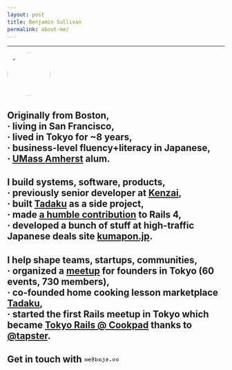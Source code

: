 ```yaml
---
layout: post
title: Benjamin Sullivan
permalink: about-me/
---
```


---

<img src="https://pbs.twimg.com/profile_images/551423866594029568/zbex0jmT.jpeg" width="100" height="100" style="border-radius:50px">

<h2>
Originally from Boston, 
<span class="lowkey">
<br><strong>&middot;</strong> living in San Francisco, 
<br><strong>&middot;</strong> lived in Tokyo for ~8 years, 
<br><strong>&middot;</strong> business-level fluency+literacy in Japanese, 
<br><strong>&middot;</strong> <a href="http://www.umass.edu" target="_blank">UMass Amherst</a> alum.
</span>
</h2>

<h2>
I build systems, software, products, 
<span class="lowkey">
<!--br><strong>&middot;</strong> software engineer at <a href="https://www.instacart.com/" target="_blank">Instacart</a>,<-->
<br><strong>&middot;</strong> previously senior developer at <a href="http://kenzai.me" target="_blank">Kenzai</a>,
<br><strong>&middot;</strong> built <a href="http://www.tadaku.com" target="_blank">Tadaku</a> as a side project, 
<br><strong>&middot;</strong> made <a href="http://contributors.rubyonrails.org/contributors/benjamin-sullivan/commits" target="_blank">a humble contribution</a> to Rails 4, 
<br><strong>&middot;</strong> developed a bunch of stuff at high-traffic Japanese deals site <a href="http://kumapon.jp" target="_blank">kumapon.jp</a>.
</span>
</h2>

<h2>I help shape teams, startups, communities, 
<span class="lowkey">
<br><strong>&middot;</strong> organized a <a href="http://www.meetup.com/tokyo-startup-circle" target="_blank">meetup</a> for founders in Tokyo (60 events, 730 members), 
<br><strong>&middot;</strong> co-founded home cooking lesson marketplace <a href="http://www.tadaku.com" target="_blank">Tadaku</a>,
<br><strong>&middot;</strong> started the first Rails meetup in Tokyo which became <a href="http://www.meetup.com/tokyo-rails/" target="_blank">Tokyo Rails @ Cookpad</a> thanks to <a href="https://twitter.com/tapster" target="_blank">@tapster</a>.
</span>
</h2>


## <span class="lowkey">Get in touch with</span> <img src="/images/email.gif">

<h2>
<a href="https://twitter.com/bnjs"><i class="fa fa-twitter"></i></a>
&nbsp;&nbsp;
<a href="https://github.com/bonsaiben"><i class="fa fa-github"></i></a>
&nbsp;&nbsp;
<a href="https://www.linkedin.com/in/bnjsu"><i class="fa fa-linkedin"></i></a>
</h2>
